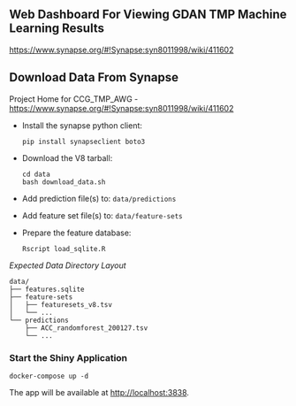 ## Web Dashboard For Viewing GDAN TMP Machine Learning Results
https://www.synapse.org/#!Synapse:syn8011998/wiki/411602

## Download Data From Synapse

Project Home for CCG_TMP_AWG - https://www.synapse.org/#!Synapse:syn8011998/wiki/411602

- Install the synapse python client: 
  ```
  pip install synapseclient boto3
  ```
- Download the V8 tarball: 

  ```
  cd data
  bash download_data.sh
  ```
- Add prediction file(s) to: `data/predictions`
- Add feature set file(s) to: `data/feature-sets`
- Prepare the feature database: 

  ```
  Rscript load_sqlite.R
  ```

*Expected Data Directory Layout*

```
data/
├── features.sqlite
├── feature-sets
│   ├── featuresets_v8.tsv
│   └── ...
└── predictions
    ├── ACC_randomforest_200127.tsv
    └── ...
```

### Start the Shiny Application

```
docker-compose up -d
```

The app will be available at [http://localhost:3838](http://localhost:3838).


